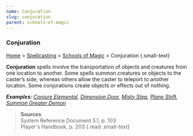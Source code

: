 ```yaml
---
name: Conjuration
slug: conjuration
parent: schools-of-magic
---
```

### Conjuration
[Home](dm-operations-center) > [Spellcasting](spellcasting) > [Schools of Magic](schools-of-magic) > Conjuration {.small-text}

**Conjuration** spells involve the transportation of objects and creatures from one location to another. Some spells summon creatures or objects to the caster’s side, whereas others allow the caster to teleport to another location. Some conjurations create objects or effects out of nothing.

***Examples**: [Conjure Elemental](/spell/conjure-elemental), [Dimension Door](/spell/dimension-door), [Misty Step](/spell/misty-step), [Plane Shift](/spell/plane-shift), [Summon Greater Demon](/spell/summon-greater-demon)*

> **Sources** <br/>
> System Reference Document 5.1, p. 103<br/>
> Player's Handbook, p. 203
{.read .small-text}
